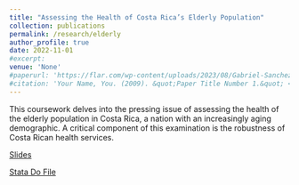 ```yaml
---
title: "Assessing the Health of Costa Rica’s Elderly Population"
collection: publications
permalink: /research/elderly
author_profile: true
date: 2022-11-01
#excerpt:
venue: 'None'
#paperurl: 'https://flar.com/wp-content/uploads/2023/08/Gabriel-Sanchez_Inflation-Regimes-in-Latin-America.pdf'
#citation: 'Your Name, You. (2009). &quot;Paper Title Number 1.&quot; <i>Journal 1</i>. 1(1).'
---
```


This coursework delves into the pressing issue of assessing the health of the elderly population in Costa Rica, a nation with an increasingly aging demographic. A critical component of this examination is the robustness of Costa Rican health services.

[Slides](/files/elderly-slides.pdf)

[Stata Do File](https://gabriel-sanchezh.github.io/elderly/ "Stata")